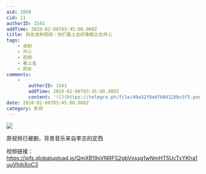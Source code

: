 ```yaml
---
aid: 2860
cid: 11
authorID: 1541
addTime: 2020-02-06T03:45:00.000Z
title: 网友自制视频：他们看上去好像都比你开心
tags:
    - 自制
    - 开心
    - 视频
    - 看上去
    - 网友
comments:
    -
        authorID: 1541
        addTime: 2020-02-06T03:45:00.000Z
        content: '![](https://telegra.ph/file/40a32f8e6f60d12bbc5f5.png)'
date: 2020-02-06T03:45:00.000Z
category: 影视
---
```


![](https://telegra.ph/file/37ef47610b2c82ca9bde2.png)

原视频已被删，背景音乐来自李志的定西

视频链接：https://ipfs.globalupload.io/QmXB19sVNRFS2gbVxssg1wNmHT5UcTxYKha1uuVhibXoC3
